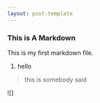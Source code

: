 ```yaml
---
layout: post-template
---
```


### This is A Markdown

This is my first markdown file.  
1. hello

> this is somebody said

![]